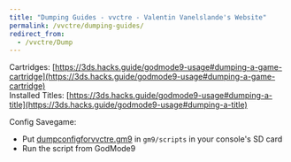 ```yaml
---
title: "Dumping Guides - vvctre - Valentin Vanelslande's Website"
permalink: /vvctre/dumping-guides/
redirect_from:
  - /vvctre/Dump
---
```


Cartridges: [https://3ds.hacks.guide/godmode9-usage#dumping-a-game-cartridge](https://3ds.hacks.guide/godmode9-usage#dumping-a-game-cartridge)  
Installed Titles: [https://3ds.hacks.guide/godmode9-usage#dumping-a-title](https://3ds.hacks.guide/godmode9-usage#dumping-a-title)  

Config Savegame:
- Put [dumpconfigforvvctre.gm9](https://cdn.discordapp.com/attachments/692523028046676051/716892348256354344/dumpconfigforvvctre.gm9) in `gm9/scripts` in your console's SD card
- Run the script from GodMode9
